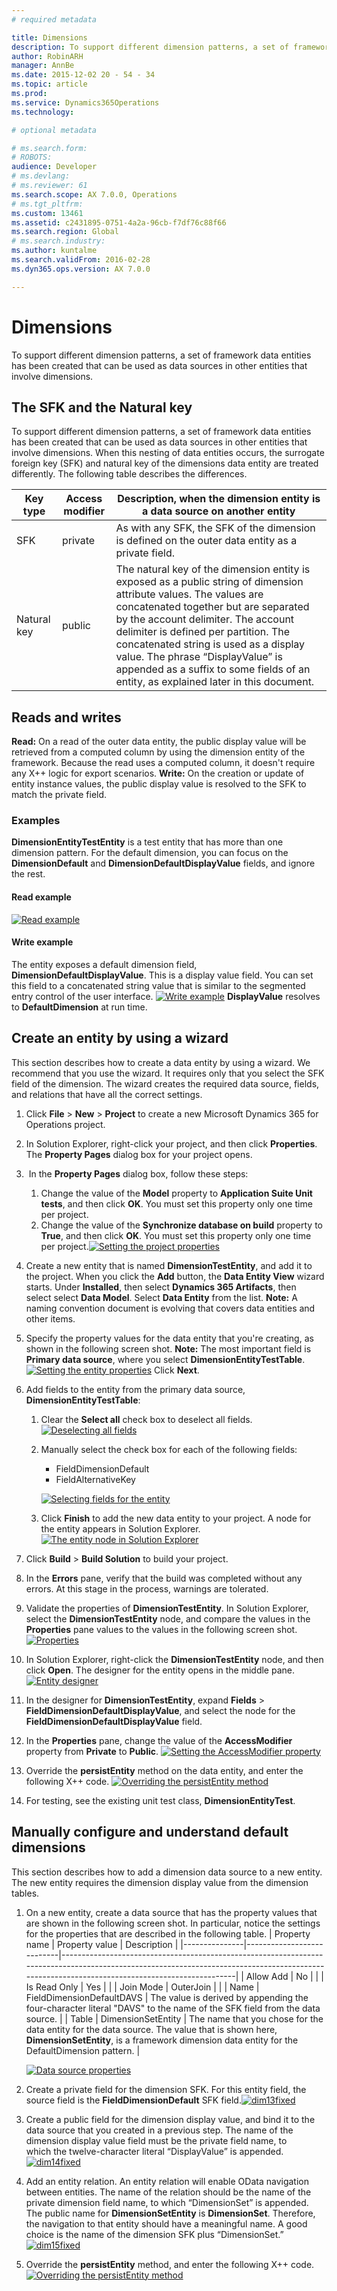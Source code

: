 ```yaml
---
# required metadata

title: Dimensions
description: To support different dimension patterns, a set of framework data entities has been created that can be used as data sources in other entities that involve dimensions.
author: RobinARH
manager: AnnBe
ms.date: 2015-12-02 20 - 54 - 34
ms.topic: article
ms.prod: 
ms.service: Dynamics365Operations
ms.technology: 

# optional metadata

# ms.search.form: 
# ROBOTS: 
audience: Developer
# ms.devlang: 
# ms.reviewer: 61
ms.search.scope: AX 7.0.0, Operations
# ms.tgt_pltfrm: 
ms.custom: 13461
ms.assetid: c2431895-0751-4a2a-96cb-f7df76c88f66
ms.search.region: Global
# ms.search.industry: 
ms.author: kuntalme
ms.search.validFrom: 2016-02-28
ms.dyn365.ops.version: AX 7.0.0

---
```


# Dimensions

To support different dimension patterns, a set of framework data entities has been created that can be used as data sources in other entities that involve dimensions.

The SFK and the Natural key
---------------------------

To support different dimension patterns, a set of framework data entities has been created that can be used as data sources in other entities that involve dimensions. When this nesting of data entities occurs, the surrogate foreign key (SFK) and natural key of the dimensions data entity are treated differently. The following table describes the differences.

| Key type    | Access modifier | Description, when the dimension entity is a data source on another entity                                                                                                                                                                                                                                                                                                                                     |
|-------------|-----------------|---------------------------------------------------------------------------------------------------------------------------------------------------------------------------------------------------------------------------------------------------------------------------------------------------------------------------------------------------------------------------------------------------------------|
| SFK         | private         | As with any SFK, the SFK of the dimension is defined on the outer data entity as a private field.                                                                                                                                                                                                                                                                                                             |
| Natural key | public          | The natural key of the dimension entity is exposed as a public string of dimension attribute values. The values are concatenated together but are separated by the account delimiter. The account delimiter is defined per partition. The concatenated string is used as a display value. The phrase “DisplayValue” is appended as a suffix to some fields of an entity, as explained later in this document. |

## Reads and writes
**Read:** On a read of the outer data entity, the public display value will be retrieved from a computed column by using the dimension entity of the framework. Because the read uses a computed column, it doesn't require any X++ logic for export scenarios. **Write:** On the creation or update of entity instance values, the public display value is resolved to the SFK to match the private field.

### Examples

**DimensionEntityTestEntity** is a test entity that has more than one dimension pattern. For the default dimension, you can focus on the **DimensionDefault** and **DimensionDefaultDisplayValue** fields, and ignore the rest.

#### Read example

[![Read example](./media/suba.png)](./media/suba.png)

#### Write example

The entity exposes a default dimension field, **DimensionDefaultDisplayValue**. This is a display value field. You can set this field to a concatenated string value that is similar to the segmented entry control of the user interface. [![Write example](./media/subb.png)](./media/subb.png) **DisplayValue** resolves to **DefaultDimension** at run time.

## Create an entity by using a wizard
This section describes how to create a data entity by using a wizard. We recommend that you use the wizard. It requires only that you select the SFK field of the dimension. The wizard creates the required data source, fields, and relations that have all the correct settings.

1.  Click **File** &gt; **New** &gt; **Project** to create a new Microsoft Dynamics 365 for Operations project.
2.  In Solution Explorer, right-click your project, and then click **Properties**. The **Property Pages** dialog box for your project opens.
3.   In the **Property Pages** dialog box, follow these steps:
    1.  Change the value of the **Model** property to **Application Suite Unit tests**, and then click **OK**. You must set this property only one time per project.
    2.  Change the value of the **Synchronize database on build** property to **True**, and then click **OK**. You must set this property only one time per project.[![Setting the project properties](./media/dim2.png)](./media/dim2.png)

4.  Create a new entity that is named **DimensionTestEntity**, and add it to the project. When you click the **Add** button, the **Data Entity View** wizard starts. Under **Installed**, then select **Dynamics 365 Artifacts**, then select select **Data Model**. Select **Data Entity** from the list. **Note:** A naming convention document is evolving that covers data entities and other items.
5.  Specify the property values for the data entity that you're creating, as shown in the following screen shot. **Note:** The most important field is **Primary data source**, where you select **DimensionEntityTestTable**. [![Setting the entity properties](./media/dim4.png)](./media/dim4.png) Click **Next**.
6.  Add fields to the entity from the primary data source, **DimensionEntityTestTable**:
    1.  Clear the **Select all** check box to deselect all fields. [![Deselecting all fields](./media/dim5.png)](./media/dim5.png)
    2.  Manually select the check box for each of the following fields:
        -   FieldDimensionDefault
        -   FieldAlternativeKey

        [![Selecting fields for the entity](./media/dim6.png)](./media/dim6.png)
    3.  Click **Finish** to add the new data entity to your project. A node for the entity appears in Solution Explorer. [![The entity node in Solution Explorer](./media/dim7.png)](./media/dim7.png)

7.  Click **Build** &gt; **Build Solution** to build your project.
8.  In the **Errors** pane, verify that the build was completed without any errors. At this stage in the process, warnings are tolerated.
9.  Validate the properties of **DimensionTestEntity**. In Solution Explorer, select the **DimensionTestEntity** node, and compare the values in the **Properties** pane values to the values in the following screen shot. [![Properties](./media/dim8.png)](./media/dim8.png)
10. In Solution Explorer, right-click the **DimensionTestEntity** node, and then click **Open**. The designer for the entity opens in the middle pane. [![Entity designer](./media/dim9.png)](./media/dim9.png)
11. In the designer for **DimensionTestEntity**, expand **Fields** &gt; **FieldDimensionDefaultDisplayValue**, and select the node for the **FieldDimensionDefaultDisplayValue** field.
12. In the **Properties** pane, change the value of the **AccessModifier** property from **Private** to **Public**. [![Setting the AccessModifier property](./media/dim10.png)](./media/dim10.png)
13. Override the **persistEntity** method on the data entity, and enter the following X++ code. [![Overriding the persistEntity method](./media/dim11.png)](./media/dim11.png)
14. For testing, see the existing unit test class, **DimensionEntityTest**.

## Manually configure and understand default dimensions
This section describes how to add a dimension data source to a new entity. The new entity requires the dimension display value from the dimension tables.

1.  On a new entity, create a data source that has the property values that are shown in the following screen shot. In particular, notice the settings for the properties that are described in the following table.
    | Property name | Property value            | Description                                                                                                                                                                                   |
    |---------------|---------------------------|-----------------------------------------------------------------------------------------------------------------------------------------------------------------------------------------------|
    | Allow Add     | No                        |                                                                                                                                                                                               |
    | Is Read Only  | Yes                       |                                                                                                                                                                                               |
    | Join Mode     | OuterJoin                 |                                                                                                                                                                                               |
    | Name          | FieldDimensionDefaultDAVS | The value is derived by appending the four-character literal "DAVS" to the name of the SFK field from the data source.                                                                        |
    | Table         | DimensionSetEntity        | The name that you chose for the data entity for the data source. The value that is shown here, **DimensionSetEntity**, is a framework dimension data entity for the DefaultDimension pattern. |

    [![Data source properties](./media/dim12.png)](./media/dim12.png)
2.  Create a private field for the dimension SFK. For this entity field, the source field is the **FieldDimensionDefault** SFK field.[![dim13fixed](./media/dim13fixed.png)](./media/dim13fixed.png)
3.  Create a public field for the dimension display value, and bind it to the data source that you created in a previous step. The name of the dimension display value field must be the private field name, to which the twelve-character literal “DisplayValue” is appended.[![dim14fixed](./media/dim14fixed.png)](./media/dim14fixed.png)
4.  Add an entity relation. An entity relation will enable OData navigation between entities. The name of the relation should be the name of the private dimension field name, to which “DimensionSet” is appended. The public name for **DimensionSetEntity** is **DimensionSet**. Therefore, the navigation to that entity should have a meaningful name. A good choice is the name of the dimension SFK plus “DimensionSet.”[![dim15fixed](./media/dim15fixed.png)](./media/dim15fixed.png)
5.  Override the **persistEntity** method, and enter the following X++ code. [![Overriding the persistEntity method](./media/dim16.png)](./media/dim16.png)


